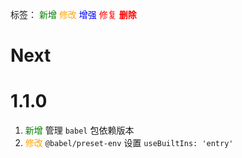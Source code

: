标签：
<font color=green>新增</font>
<font color=orange>修改</font>
<font color=blue>增强</font>
<font color=red>修复</font>
<font color=red><strong>删除</strong></font>


# Next



# 1.1.0
1. <font color=green>新增</font> 管理 `babel` 包依赖版本
2. <font color=orange>修改</font> `@babel/preset-env` 设置 `useBuiltIns: 'entry'`
